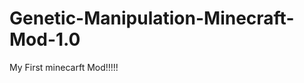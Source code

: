 Genetic-Manipulation-Minecraft-Mod-1.0
======================================

My First minecarft Mod!!!!!
